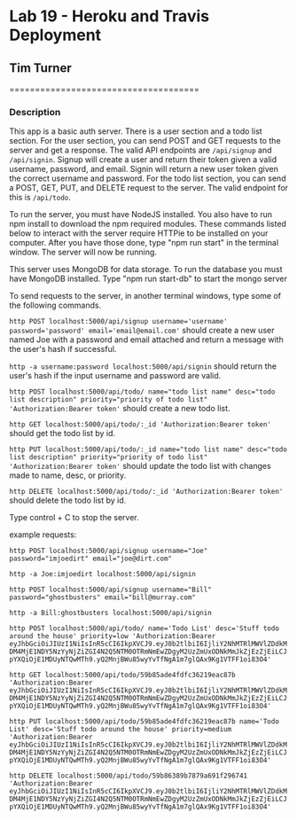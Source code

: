 # Lab 19 - Heroku and Travis Deployment
## Tim Turner
=====================================

### Description

This app is a basic auth server.  There is a user section and a todo list section.  For the user section, you can send POST and GET requests to the server and get a response.  The valid API endpoints are `/api/signup` and `/api/signin`.  Signup will create a user and return their token given a valid username, password, and email.  Signin will return a new user token given the correct username and password.  For the todo list section, you can send a POST, GET, PUT, and DELETE request to the server.  The valid endpoint for this is `/api/todo`.

To run the server, you must have NodeJS installed.  You also have to run npm install to download the npm required modules.  These commands listed below to interact with the server require HTTPie to be installed on your computer.  After you have those done, type "npm run start" in the terminal window.  The server will now be running.

This server uses MongoDB for data storage.  To run the database you must have MongoDB installed.  Type "npm run start-db" to start the mongo server

To send requests to the server, in another terminal windows, type some of the following commands.


`http POST localhost:5000/api/signup username='username' password='password' email='email@email.com'` should create a new user named Joe with a password and email attached and return a message with the user's hash if successful.

`http -a username:password localhost:5000/api/signin` should return the user's hash if the input username and password are valid.

`http POST localhost:5000/api/todo/ name="todo list name" desc="todo list description" priority="priority of todo list" 'Authorization:Bearer token'` should create a new todo list.  

`http GET localhost:5000/api/todo/:_id 'Authorization:Bearer token'` should get the todo list by id.

`http PUT localhost:5000/api/todo/:_id name="todo list name" desc="todo list description" priority="priority of todo list" 'Authorization:Bearer token'` should update the todo list with changes made to name, desc, or priority.

`http DELETE localhost:5000/api/todo/:_id 'Authorization:Bearer token'` should delete the todo list by id.


Type control + C to stop the server.

example requests:

`http POST localhost:5000/api/signup username="Joe" password="imjoedirt" email="joe@dirt.com"`

`http -a Joe:imjoedirt localhost:5000/api/signin`

`http POST localhost:5000/api/signup username="Bill" password="ghostbusters" email="bill@murray.com"`

`http -a Bill:ghostbusters localhost:5000/api/signin`

`http POST localhost:5000/api/todo/ name='Todo List' desc='Stuff todo around the house' priority=low 'Authorization:Bearer eyJhbGciOiJIUzI1NiIsInR5cCI6IkpXVCJ9.eyJ0b2tlbiI6IjliY2NhMTRlMWVlZDdkMDM4MjE1NDY5NzYyNjZiZGI4N2Q5NTM0OTRmNmEwZDgyM2UzZmUxODNkMmJkZjEzZjEiLCJpYXQiOjE1MDUyNTQwMTh9.yQ2MnjBWu85wyYvTfNgA1m7glQAx9Kg1VTFF1oi83O4'`

`http GET localhost:5000/api/todo/59b85ade4fdfc36219eac87b 'Authorization:Bearer eyJhbGciOiJIUzI1NiIsInR5cCI6IkpXVCJ9.eyJ0b2tlbiI6IjliY2NhMTRlMWVlZDdkMDM4MjE1NDY5NzYyNjZiZGI4N2Q5NTM0OTRmNmEwZDgyM2UzZmUxODNkMmJkZjEzZjEiLCJpYXQiOjE1MDUyNTQwMTh9.yQ2MnjBWu85wyYvTfNgA1m7glQAx9Kg1VTFF1oi83O4'`

`http PUT localhost:5000/api/todo/59b85ade4fdfc36219eac87b name='Todo List' desc='Stuff todo around the house' priority=medium 'Authorization:Bearer eyJhbGciOiJIUzI1NiIsInR5cCI6IkpXVCJ9.eyJ0b2tlbiI6IjliY2NhMTRlMWVlZDdkMDM4MjE1NDY5NzYyNjZiZGI4N2Q5NTM0OTRmNmEwZDgyM2UzZmUxODNkMmJkZjEzZjEiLCJpYXQiOjE1MDUyNTQwMTh9.yQ2MnjBWu85wyYvTfNgA1m7glQAx9Kg1VTFF1oi83O4'`

`http DELETE localhost:5000/api/todo/59b86389b7879a691f296741 'Authorization:Bearer eyJhbGciOiJIUzI1NiIsInR5cCI6IkpXVCJ9.eyJ0b2tlbiI6IjliY2NhMTRlMWVlZDdkMDM4MjE1NDY5NzYyNjZiZGI4N2Q5NTM0OTRmNmEwZDgyM2UzZmUxODNkMmJkZjEzZjEiLCJpYXQiOjE1MDUyNTQwMTh9.yQ2MnjBWu85wyYvTfNgA1m7glQAx9Kg1VTFF1oi83O4'`
